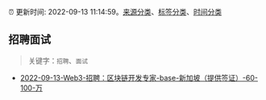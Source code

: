 :alarm_clock: 更新时间: 2022-09-13 11:14:59。[来源分类](../README.md)、[标签分类](../TAGS.md)、[时间分类](../TIMELINE.md)

## 招聘面试


> 关键字：`招聘`、`面试`



- [2022-09-13-Web3-招聘：区块链开发专家-base-新加坡（提供签证）-60-100-万](https://www.v2ex.com/t/879790) 